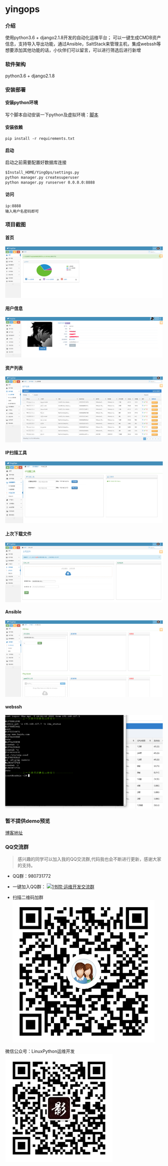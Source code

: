 # yingops

### 介绍
使用python3.6 + django2.1.8开发的自动化运维平台；
可以一键生成CMDB资产信息，支持导入导出功能，通过Ansible，SaltStack来管理主机，集成webssh等
想要添加其他功能的话，小伙伴们可以留言，可以进行筛选后进行新增

### 软件架构
python3.6 + django2.1.8

### 安装部署
#### 安装python环境
写个脚本自动安装一下python及虚拟环境：[脚本](https://github.com/xiaoqying/YingOps/edit/master/scripts)
#### 安装依赖
```
pip install -r requirements.txt
```
#### 启动
启动之前需要配置好数据库连接
```
$Install_HOME/YingOps/settings.py
python manager.py createsuperuser
python manager.py runserver 0.0.0.0:8888
```
#### 访问
```
ip:8888
输入用户名密码即可
```
### 项目截图
#### 首页
![](images/首页.png)
#### 用户信息
![](images/用户信息1.png)
#### 资产列表
![](images/资产列表.png)
#### IP扫描工具
![](images/IP扫描工具.png)
#### 上次下载文件
![](images/上传下载文件.png)
#### Ansible
![](images/ansible.png)
#### webssh
![](images/webssh.png)

### 暂不提供demo预览
[博客地址](http://blog.xiaoqying.com)

### QQ交流群  


> 感兴趣的同学可以加入我的QQ交流群,代码我也会不断进行更新，感谢大家的支持。
- QQ群：980731772
- 一键加入QQ群：
<a target="_blank" href="//shang.qq.com/wpa/qunwpa?idkey=e397bb4c6006b7be6f037ef4665be4e7dedcbd50466c5c0ec1991c963ef79419"><img border="0" src="//pub.idqqimg.com/wpa/images/group.png" alt="1书院·运维开发交流群" title="1书院·运维开发交流群"></a>

- 扫描二维码加群
![](images/QQ群二维码.png)

微信公众号：LinuxPython运维开发
![](images/公众号二维码.jpg)





